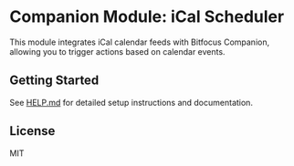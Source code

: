 # Companion Module: iCal Scheduler

This module integrates iCal calendar feeds with Bitfocus Companion, allowing you to trigger actions based on calendar events.

## Getting Started

See [HELP.md](companion/HELP.md) for detailed setup instructions and documentation.

## License

MIT
